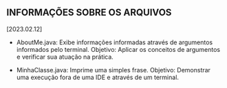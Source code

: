 ## INFORMAÇÕES SOBRE OS ARQUIVOS

[2023.02.12]
- AboutMe.java: Exibe informações informadas através de argumentos informados pelo terminal.
Objetivo: Aplicar os conceitos de argumentos e verificar sua atuação na prática.

- MinhaClasse.java: Imprime uma simples frase. 
Objetivo: Demonstrar uma execução fora de uma IDE e através de um terminal.

